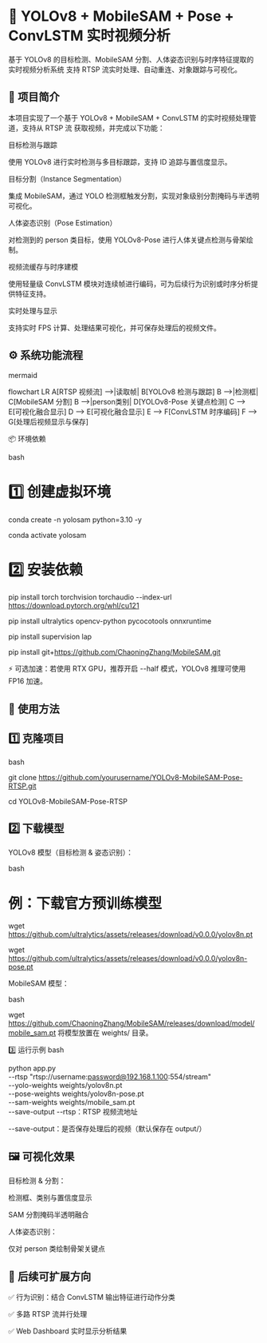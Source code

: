 # 🎥 YOLOv8 + MobileSAM + Pose + ConvLSTM 实时视频分析

基于 YOLOv8 的目标检测、MobileSAM 分割、人体姿态识别与时序特征提取的实时视频分析系统
支持 RTSP 流实时处理、自动重连、对象跟踪与可视化。

## 📖 项目简介

本项目实现了一个基于 YOLOv8 + MobileSAM + ConvLSTM 的实时视频处理管道，支持从 RTSP 流 获取视频，并完成以下功能：

目标检测与跟踪

使用 YOLOv8 进行实时检测与多目标跟踪，支持 ID 追踪与置信度显示。

目标分割（Instance Segmentation）

集成 MobileSAM，通过 YOLO 检测框触发分割，实现对象级别分割掩码与半透明可视化。

人体姿态识别（Pose Estimation）

对检测到的 person 类目标，使用 YOLOv8-Pose 进行人体关键点检测与骨架绘制。

视频流缓存与时序建模

使用轻量级 ConvLSTM 模块对连续帧进行编码，可为后续行为识别或时序分析提供特征支持。

实时处理与显示

支持实时 FPS 计算、处理结果可视化，并可保存处理后的视频文件。

## ⚙️ 系统功能流程
mermaid

flowchart LR
    A[RTSP 视频流] -->|读取帧| B[YOLOv8 检测与跟踪]
    B -->|检测框| C[MobileSAM 分割]
    B -->|person类别| D[YOLOv8-Pose 关键点检测]
    C --> E[可视化融合显示]
    D --> E[可视化融合显示]
    E --> F[ConvLSTM 时序编码]
    F --> G[处理后视频显示与保存]
    
📦 环境依赖

bash

# 1️⃣ 创建虚拟环境
conda create -n yolosam python=3.10 -y

conda activate yolosam


# 2️⃣ 安装依赖

pip install torch torchvision torchaudio --index-url https://download.pytorch.org/whl/cu121

pip install ultralytics opencv-python pycocotools onnxruntime

pip install supervision lap

pip install git+https://github.com/ChaoningZhang/MobileSAM.git

⚡ 可选加速：若使用 RTX GPU，推荐开启 --half 模式，YOLOv8 推理可使用 FP16 加速。

## 🚀 使用方法

## 1️⃣ 克隆项目

bash

git clone https://github.com/yourusername/YOLOv8-MobileSAM-Pose-RTSP.git

cd YOLOv8-MobileSAM-Pose-RTSP

## 2️⃣ 下载模型

YOLOv8 模型（目标检测 & 姿态识别）：

bash

# 例：下载官方预训练模型

wget https://github.com/ultralytics/assets/releases/download/v0.0.0/yolov8n.pt

wget https://github.com/ultralytics/assets/releases/download/v0.0.0/yolov8n-pose.pt

MobileSAM 模型：

bash

wget https://github.com/ChaoningZhang/MobileSAM/releases/download/model/mobile_sam.pt
将模型放置在 weights/ 目录。

3️⃣ 运行示例
bash


python app.py \
    --rtsp "rtsp://username:password@192.168.1.100:554/stream" \
    --yolo-weights weights/yolov8n.pt \
    --pose-weights weights/yolov8n-pose.pt \
    --sam-weights weights/mobile_sam.pt \
    --save-output
--rtsp：RTSP 视频流地址

--save-output：是否保存处理后的视频（默认保存在 output/）

## 🖼️ 可视化效果

目标检测 & 分割：

检测框、类别与置信度显示

SAM 分割掩码半透明融合

人体姿态识别：

仅对 person 类绘制骨架关键点

## 🔮 后续可扩展方向

✅ 行为识别：结合 ConvLSTM 输出特征进行动作分类

✅ 多路 RTSP 流并行处理

✅ Web Dashboard 实时显示分析结果
